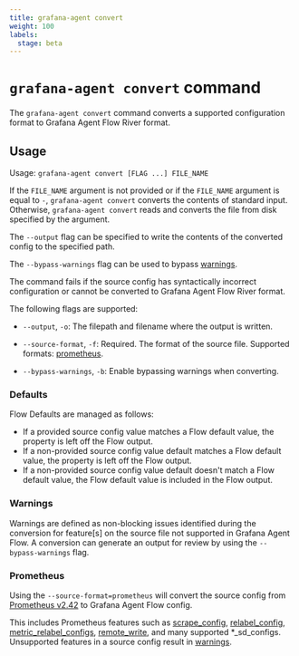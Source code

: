 ```yaml
---
title: grafana-agent convert
weight: 100
labels:
  stage: beta
---
```


# `grafana-agent convert` command

The `grafana-agent convert` command converts a supported configuration format
to Grafana Agent Flow River format.

## Usage

Usage: `grafana-agent convert [FLAG ...] FILE_NAME`

If the `FILE_NAME` argument is not provided or if the `FILE_NAME` argument is
equal to `-`, `grafana-agent convert` converts the contents of standard input. Otherwise,
`grafana-agent convert` reads and converts the file from disk specified by the argument.

The `--output` flag can be specified to write the contents of the converted
config to the specified path.

The `--bypass-warnings` flag can be used to bypass [warnings].

The command fails if the source config has syntactically incorrect
configuration or cannot be converted to Grafana Agent Flow River format.

The following flags are supported:

* `--output`, `-o`: The filepath and filename where the output is written.

* `--source-format`, `-f`: Required. The format of the source file. Supported formats: [prometheus].

* `--bypass-warnings`, `-b`: Enable bypassing warnings when converting.

[prometheus]: #prometheus
[warnings]: #warnings

### Defaults

Flow Defaults are managed as follows:
* If a provided source config value matches a Flow default value, the
property is left off the Flow output.
* If a non-provided source config value default matches a Flow default value,
the property is left off the Flow output.
* If a non-provided source config value default doesn't match a Flow default
value, the Flow default value is included in the Flow output.

### Warnings

Warnings are defined as non-blocking issues identified during the conversion
for feature[s] on the source file not supported in Grafana Agent Flow. A
conversion can generate an output for review by using the `--bypass-warnings`
flag.

### Prometheus

Using the `--source-format=prometheus` will convert the source config from
[Prometheus v2.42](https://prometheus.io/docs/prometheus/2.42/configuration/configuration/)
to Grafana Agent Flow config.

This includes Prometheus features such as
[scrape_config](https://prometheus.io/docs/prometheus/2.42/configuration/configuration/#scrape_config), 
[relabel_config](https://prometheus.io/docs/prometheus/2.42/configuration/configuration/#relabel_config),
[metric_relabel_configs](https://prometheus.io/docs/prometheus/2.42/configuration/configuration/#metric_relabel_configs),
[remote_write](https://prometheus.io/docs/prometheus/2.42/configuration/configuration/#remote_write),
and many supported *_sd_configs. Unsupported features in a source config result
in [warnings].

